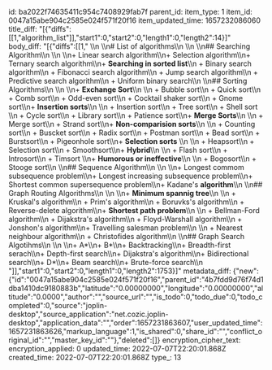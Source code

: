 id: ba2022f74635411c954c7408929fab7f
parent_id: 
item_type: 1
item_id: 0047a15abe904c2585e024f571f20f16
item_updated_time: 1657232086060
title_diff: "[{\"diffs\":[[1,\"algorithm_list\"]],\"start1\":0,\"start2\":0,\"length1\":0,\"length2\":14}]"
body_diff: "[{\"diffs\":[[1,\"  \\\n  \\\n#  List of algorithms\\\n  \\\n  \\\n##  Searching Algorithm\\\n  \\\n  \\\n+ Linear search algorithm\\\n+ Selection algorithm\\\n+ Ternary search algorithm\\\n+ **Searching in sorted list**\\\n  + Binary search algorithm\\\n  + Fibonacci search algorithm\\\n  + Jump search algorithm\\\n  + Predictive search algorithm\\\n  + Uniform binary search\\\n  \\\n##  Sorting Algorithms\\\n  \\\n  \\\n+ **Exchange Sort**\\\n  \\\n  + Bubble sort\\\n  + Quick sort\\\n  + Comb sort\\\n  + Odd-even sort\\\n  + Cocktail shaker sort\\\n  + Gnome sort\\\n+ **Insertion sorts**\\\n  \\\n  + Insertion sort\\\n  + Tree sort\\\n  + Shell sort  \\\n  + Cycle sort\\\n  + Library sort\\\n  + Patience sort\\\n+ **Merge Sorts**\\\n  \\\n  + Merge sort\\\n  + Strand sort\\\n+ **Non-comparision sorts**\\\n  \\\n  + Counting sort\\\n  + Buscket sort\\\n  + Radix sort\\\n  + Postman sort\\\n  + Bead sort\\\n  + Burstsort\\\n  + Pigeonhole sort\\\n+ **Selection sorts**  \\\n  \\\n  + Heapsort\\\n  + Selection sort\\\n  + Smoothsort\\\n+ **Hybrid**\\\n  \\\n  + Flash sort\\\n  + Introsort\\\n  + Timsort  \\\n+ **Humorous or ineffective**\\\n  \\\n  + Bogosort\\\n  + Stooge sort\\\n  \\\n##  Sequence Algorithm\\\n  \\\n  \\\n+ Longest commom subsequence problem\\\n+ Longest increasing subsequence problem\\\n+ Shortest common supersequence problem\\\n+ Kadane's **algorithm**\\\n  \\\n##  Graph Routing Algorithms\\\n  \\\n  \\\n+ **Minimum spannig tree**\\\n  \\\n  + Kruskal's algorithm\\\n  + Prim's algorithm\\\n  + Boruvks's algorithm\\\n  + Reverse-delete algorithm\\\n+ **Shortest path problem**\\\n  \\\n  + Bellman-Ford algorithm\\\n  + Dijakstra's algorithm\\\n  + Floyd-Warshall algorithm\\\n  + Jonshon's algorithm\\\n+ Travelling salesman problem\\\n  \\\n  + Nearest neighbour algorithm\\\n  + Christofides algorithm\\\n  \\\n##  Graph Search Algotihms\\\n  \\\n  \\\n+ A*\\\n+ B*\\\n+ Backtracking\\\n+ Breadth-first serach\\\n+ Depth-first search\\\n+ Dijakstra's algorithm\\\n+ Bidirectional search\\\n+ D*\\\n+ Beam search\\\n+ Brute-force search\\\n  \"]],\"start1\":0,\"start2\":0,\"length1\":0,\"length2\":1753}]"
metadata_diff: {"new":{"id":"0047a15abe904c2585e024f571f20f16","parent_id":"4b7fdd9d76f74d1dba1410dc9180883b","latitude":"0.00000000","longitude":"0.00000000","altitude":"0.0000","author":"","source_url":"","is_todo":0,"todo_due":0,"todo_completed":0,"source":"joplin-desktop","source_application":"net.cozic.joplin-desktop","application_data":"","order":1657231863607,"user_updated_time":1657231863626,"markup_language":1,"is_shared":0,"share_id":"","conflict_original_id":"","master_key_id":""},"deleted":[]}
encryption_cipher_text: 
encryption_applied: 0
updated_time: 2022-07-07T22:20:01.868Z
created_time: 2022-07-07T22:20:01.868Z
type_: 13